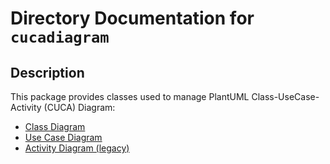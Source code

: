 # Directory Documentation for `cucadiagram`

## Description
This package provides classes used to manage PlantUML Class-UseCase-Activity (CUCA) Diagram:
- [Class Diagram](https://plantuml.com/class-diagram)
- [Use Case Diagram](https://plantuml.com/use-case-diagram)
- [Activity Diagram (legacy)](https://plantuml.com/activity-diagram-legacy)

